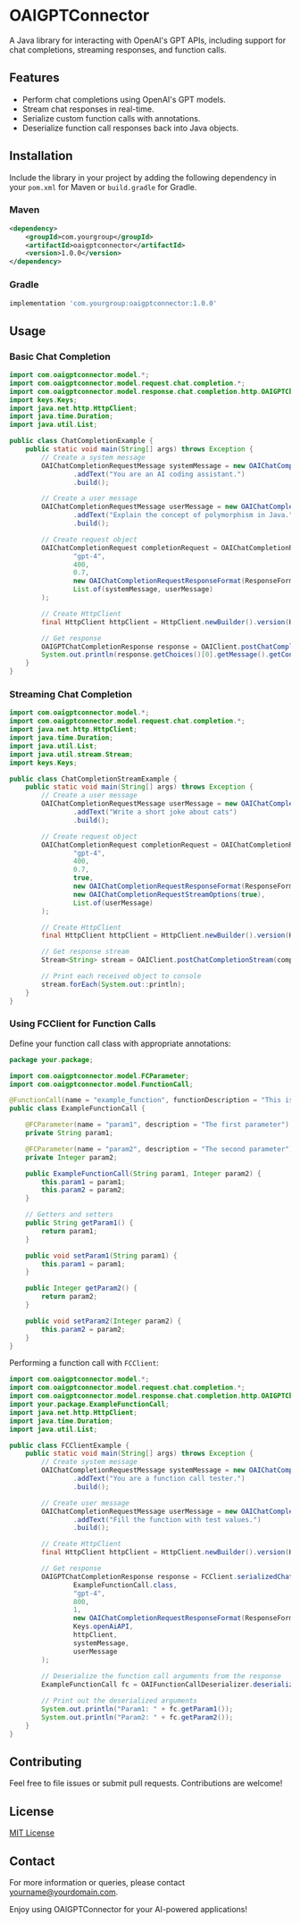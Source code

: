 # OAIGPTConnector

A Java library for interacting with OpenAI's GPT APIs, including support for chat completions, streaming responses, and function calls.

## Features

- Perform chat completions using OpenAI's GPT models.
- Stream chat responses in real-time.
- Serialize custom function calls with annotations.
- Deserialize function call responses back into Java objects.

## Installation

Include the library in your project by adding the following dependency in your `pom.xml` for Maven or `build.gradle` for Gradle.

### Maven
```xml
<dependency>
    <groupId>com.yourgroup</groupId>
    <artifactId>oaigptconnector</artifactId>
    <version>1.0.0</version>
</dependency>
```

### Gradle
```groovy
implementation 'com.yourgroup:oaigptconnector:1.0.0'
```

## Usage

### Basic Chat Completion
```java
import com.oaigptconnector.model.*;
import com.oaigptconnector.model.request.chat.completion.*;
import com.oaigptconnector.model.response.chat.completion.http.OAIGPTChatCompletionResponse;
import keys.Keys;
import java.net.http.HttpClient;
import java.time.Duration;
import java.util.List;

public class ChatCompletionExample {
    public static void main(String[] args) throws Exception {
        // Create a system message
        OAIChatCompletionRequestMessage systemMessage = new OAIChatCompletionRequestMessageBuilder(CompletionRole.SYSTEM)
                .addText("You are an AI coding assistant.")
                .build();

        // Create a user message
        OAIChatCompletionRequestMessage userMessage = new OAIChatCompletionRequestMessageBuilder(CompletionRole.USER)
                .addText("Explain the concept of polymorphism in Java.")
                .build();

        // Create request object
        OAIChatCompletionRequest completionRequest = OAIChatCompletionRequest.build(
                "gpt-4",
                400,
                0.7,
                new OAIChatCompletionRequestResponseFormat(ResponseFormatType.TEXT),
                List.of(systemMessage, userMessage)
        );

        // Create HttpClient
        final HttpClient httpClient = HttpClient.newBuilder().version(HttpClient.Version.HTTP_2).connectTimeout(Duration.ofMinutes(4)).build();

        // Get response
        OAIGPTChatCompletionResponse response = OAIClient.postChatCompletion(completionRequest, Keys.openAiAPI, httpClient);
        System.out.println(response.getChoices()[0].getMessage().getContent());
    }
}
```

### Streaming Chat Completion
```java
import com.oaigptconnector.model.*;
import com.oaigptconnector.model.request.chat.completion.*;
import java.net.http.HttpClient;
import java.time.Duration;
import java.util.List;
import java.util.stream.Stream;
import keys.Keys;

public class ChatCompletionStreamExample {
    public static void main(String[] args) throws Exception {
        // Create a user message
        OAIChatCompletionRequestMessage userMessage = new OAIChatCompletionRequestMessageBuilder(CompletionRole.USER)
                .addText("Write a short joke about cats")
                .build();

        // Create request object
        OAIChatCompletionRequest completionRequest = OAIChatCompletionRequest.build(
                "gpt-4",
                400,
                0.7,
                true,
                new OAIChatCompletionRequestResponseFormat(ResponseFormatType.TEXT),
                new OAIChatCompletionRequestStreamOptions(true),
                List.of(userMessage)
        );

        // Create HttpClient
        final HttpClient httpClient = HttpClient.newBuilder().version(HttpClient.Version.HTTP_2).connectTimeout(Duration.ofMinutes(4)).build();

        // Get response stream
        Stream<String> stream = OAIClient.postChatCompletionStream(completionRequest, Keys.openAiAPI, httpClient);

        // Print each received object to console
        stream.forEach(System.out::println);
    }
}
```

### Using FCClient for Function Calls
Define your function call class with appropriate annotations:
```java
package your.package;

import com.oaigptconnector.model.FCParameter;
import com.oaigptconnector.model.FunctionCall;

@FunctionCall(name = "example_function", functionDescription = "This is a sample function call.")
public class ExampleFunctionCall {

    @FCParameter(name = "param1", description = "The first parameter")
    private String param1;

    @FCParameter(name = "param2", description = "The second parameter")
    private Integer param2;

    public ExampleFunctionCall(String param1, Integer param2) {
        this.param1 = param1;
        this.param2 = param2;
    }

    // Getters and setters
    public String getParam1() {
        return param1;
    }

    public void setParam1(String param1) {
        this.param1 = param1;
    }

    public Integer getParam2() {
        return param2;
    }

    public void setParam2(Integer param2) {
        this.param2 = param2;
    }
}
```

Performing a function call with `FCClient`:
```java
import com.oaigptconnector.model.*;
import com.oaigptconnector.model.request.chat.completion.*;
import com.oaigptconnector.model.response.chat.completion.http.OAIGPTChatCompletionResponse;
import your.package.ExampleFunctionCall;
import java.net.http.HttpClient;
import java.time.Duration;
import java.util.List;

public class FCClientExample {
    public static void main(String[] args) throws Exception {
        // Create system message
        OAIChatCompletionRequestMessage systemMessage = new OAIChatCompletionRequestMessageBuilder(CompletionRole.SYSTEM)
                .addText("You are a function call tester.")
                .build();

        // Create user message
        OAIChatCompletionRequestMessage userMessage = new OAIChatCompletionRequestMessageBuilder(CompletionRole.USER)
                .addText("Fill the function with test values.")
                .build();

        // Create HttpClient
        final HttpClient httpClient = HttpClient.newBuilder().version(HttpClient.Version.HTTP_2).connectTimeout(Duration.ofMinutes(4)).build();

        // Get response
        OAIGPTChatCompletionResponse response = FCClient.serializedChatCompletion(
                ExampleFunctionCall.class,
                "gpt-4",
                800,
                1,
                new OAIChatCompletionRequestResponseFormat(ResponseFormatType.TEXT),
                Keys.openAiAPI,
                httpClient,
                systemMessage,
                userMessage
        );
        
        // Deserialize the function call arguments from the response
        ExampleFunctionCall fc = OAIFunctionCallDeserializer.deserialize(response.getChoices()[0].getMessage().getTool_calls().get(0).getFunction().getArguments(), ExampleFunctionCall.class);

        // Print out the deserialized arguments
        System.out.println("Param1: " + fc.getParam1());
        System.out.println("Param2: " + fc.getParam2());
    }
}
```

## Contributing
Feel free to file issues or submit pull requests. Contributions are welcome!

## License
[MIT License](LICENSE)

## Contact
For more information or queries, please contact [yourname@yourdomain.com](mailto:yourname@yourdomain.com).

Enjoy using OAIGPTConnector for your AI-powered applications!
